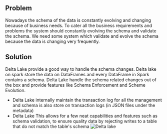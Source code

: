 
## Problem
Nowadays the schema of the data is constantly evolving and changing because of business needs. To cater all the business requirements and problems the system should constantly evolving the schema and validate the schema. We need some system which validate and evolve the schema because the data is changing very frequently.

## Solution
Delta Lake provide a good way to handle the schema changes. Delta lake on spark store the data on DataFrames and every DataFrame in Spark contains a schema. Delta Lake handle the schema related changes out of the box and provide features like Schema Enforcement and Scheme Evolution.

 - Delta Lake internally maintain the transaction log for all the management and schema is also store on transaction logs (in JSON files under the metadata)
 - Delta Lake 
This allows for a few neat capabilities and features such as schema validation, to ensure quality data by rejecting writes to a table that do not match the table's schema
![Delta lake](https://github.com/gurditsingh/blog/blob/gh-pages/_screenshots/dl_ep3.jpg?raw=true)

<!--stackedit_data:
eyJoaXN0b3J5IjpbLTEwMDkwOTA2NTYsLTE2NDMyNjE2NDMsLT
E5MjgwMDc0ODksNzQ3MDU5MDc5LDY3MTUyODUxNSwtNjkxODE3
ODQ0LDEyNTUxMDg2LC0zMDIyMTM1NjksLTY2NzUxODUwMywtMT
Y3MDI4NTM3MiwyMDk1OTQ3NTc4LDEyNjAwMTIyMjMsMTI1MDU1
Njg1MCw2MTk4NjI1OTIsLTE3NTc0MjM0NDYsLTE4MTcyMTk0LD
IxMTQyMTU1OTQsMTA0NjYyMTQsLTEzMDU1MjM1NjcsLTE0NTk5
Mjc1NzVdfQ==
-->